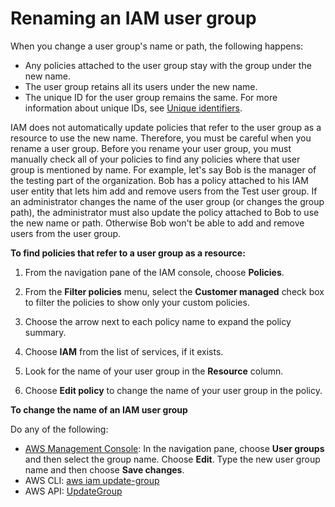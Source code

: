 # Renaming an IAM user group<a name="id_groups_manage_rename"></a>

When you change a user group's name or path, the following happens: 
+ Any policies attached to the user group stay with the group under the new name\.
+ The user group retains all its users under the new name\.
+ The unique ID for the user group remains the same\. For more information about unique IDs, see [Unique identifiers](reference_identifiers.md#identifiers-unique-ids)\. 

IAM does not automatically update policies that refer to the user group as a resource to use the new name\. Therefore, you must be careful when you rename a user group\. Before you rename your user group, you must manually check all of your policies to find any policies where that user group is mentioned by name\. For example, let's say Bob is the manager of the testing part of the organization\. Bob has a policy attached to his IAM user entity that lets him add and remove users from the Test user group\. If an administrator changes the name of the user group \(or changes the group path\), the administrator must also update the policy attached to Bob to use the new name or path\. Otherwise Bob won't be able to add and remove users from the user group\. 

**To find policies that refer to a user group as a resource:**

1. From the navigation pane of the IAM console, choose **Policies**\.

1. From the **Filter policies** menu, select the **Customer managed** check box to filter the policies to show only your custom policies\.

1. Choose the arrow next to each policy name to expand the policy summary\.

1. Choose **IAM** from the list of services, if it exists\.

1. Look for the name of your user group in the **Resource** column\.

1. Choose **Edit policy** to change the name of your user group in the policy\.

**To change the name of an IAM user group**

Do any of the following:
+  [AWS Management Console](https://console.aws.amazon.com/iam/): In the navigation pane, choose **User groups** and then select the group name\. Choose **Edit**\. Type the new user group name and then choose **Save changes**\.
+ AWS CLI: [aws iam update\-group](https://docs.aws.amazon.com/cli/latest/reference/iam/update-group.html) 
+ AWS API: [UpdateGroup](https://docs.aws.amazon.com/IAM/latest/APIReference/API_UpdateGroup.html) 